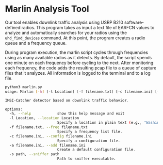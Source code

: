 # Marlin Analysis Tool

Our tool enables downlink traffic analysis using USRP B210 software-defined radios. This program takes as input a text file of EARFCN values to analyze and automatically searches for your radios using the `uhd_find_devices` command. At this point, the program creates a radio queue and a frequency queue.

During program execution, the marlin script cycles through frequencies using as many available radios as it detects. By default, the script spends one minute on each frequency before cycling to the next. After monitoring each frequency, the code adds the resulting pcap file to a queue of capture files that it analyzes. All information is logged to the terminal and to a log file.

```bash
python3 marlin.py
usage: Marlin [-h] [-l Location] [-f filename.txt] [-c filename.ini] [-a filename.ini] [-s path]

IMSI-Catcher detector based on downlink traffic behavior.

options:
  -h, --help            show this help message and exit
  -l Location, --location Location
                        Specify a location in plain text (e.g., "Washington, D.C.").
  -f filename.txt, --freq filename.txt
                        Specify a frequency list file.
  -c filename.ini, --config filename.ini
                        Specify a configuration file.
  -a filename.ini, --add filename.ini
                        Create a default configuration file.
  -s path, --sniffer path
                        Path to sniffer executable.
```
